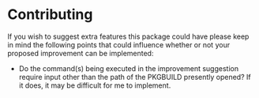 # Contributing
If you wish to suggest extra features this package could have please keep in mind the following points that could influence whether or not your proposed improvement can be implemented:

* Do the command(s) being executed in the improvement suggestion require input other than the path of the PKGBUILD presently opened? If it does, it may be difficult for me to implement.
